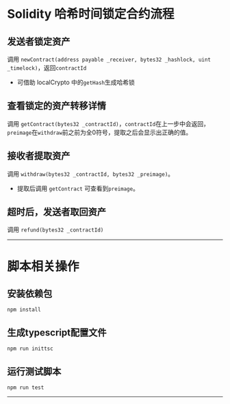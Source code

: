 # Solidity 哈希时间锁定合约流程 

## 发送者锁定资产
调用 ```newContract(address payable _receiver, bytes32 _hashlock, uint _timelock)```，返回```contractId```
* 可借助 localCrypto 中的```getHash```生成哈希锁

## 查看锁定的资产转移详情
调用 ```getContract(bytes32 _contractId)```，```contractId```在上一步中会返回，```preimage```在```withdraw```前之前为全0符号，提取之后会显示出正确的值。

## 接收者提取资产
调用 ```withdraw(bytes32 _contractId, bytes32 _preimage)```。
* 提取后调用 ```getContract``` 可查看到```preimage```。

## 超时后，发送者取回资产
调用 ```refund(bytes32 _contractId)```

--------------------------------------------------------------------------

# 脚本相关操作

## 安装依赖包
```
npm install
```

## 生成typescript配置文件
```
npm run inittsc
```
## 运行测试脚本
```
npm run test
```

--------------------------------------------------------------------------

